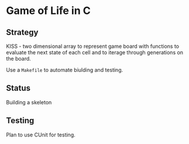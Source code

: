 # Game of Life in C

## Strategy

KISS - two dimensional array to represent game board with functions to evaluate the next state of each cell and to iterage through generations on the board.

Use a `Makefile` to automate biulding and testing.

## Status

Building a skeleton

## Testing

Plan to use CUnit for testing.
